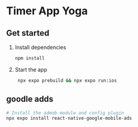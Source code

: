 # Timer App Yoga

## Get started

1. Install dependencies

   ```bash
   npm install
   ```

2. Start the app

   ```bash
    npx expo prebuild && npx expo run:ios
   ```

## goodle adds

```bash
# Install the admob module and config plugin
npx expo install react-native-google-mobile-ads

```
